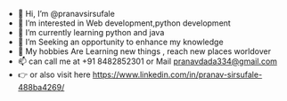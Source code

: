 - 👋 Hi, I’m @pranavsirsufale
- 👀 I’m interested in Web development,python development
- 🌱 I’m currently learning python and java 
- 💞️ I’m Seeking an opportunity to enhance my knowledge
- 👻 My hobbies Are Learning new things , reach new places worldover
- 📫 can call me at +91 8482852301 or Mail pranavdada334@gmail.com
- 👉 or also visit here https://www.linkedin.com/in/pranav-sirsufale-488ba4269/

<!---
pranavsirsufale/pranavsirsufale is a ✨ special ✨ repository because its `README.md` (this file) appears on your GitHub profile.
You can click the Preview link to take a look at your changes.
--->
